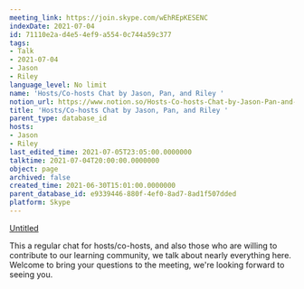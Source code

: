 ```yaml
---
meeting_link: https://join.skype.com/wEhREpKESENC
indexDate: 2021-07-04
id: 71110e2a-d4e5-4ef9-a554-0c744a59c377
tags:
- Talk
- 2021-07-04
- Jason
- Riley
language_level: No limit
name: 'Hosts/Co-hosts Chat by Jason, Pan, and Riley '
notion_url: https://www.notion.so/Hosts-Co-hosts-Chat-by-Jason-Pan-and-Riley-71110e2ad4e54ef9a5540c744a59c377
title: 'Hosts/Co-hosts Chat by Jason, Pan, and Riley '
parent_type: database_id
hosts:
- Jason
- Riley
last_edited_time: 2021-07-05T23:05:00.0000000
talktime: 2021-07-04T20:00:00.0000000
object: page
archived: false
created_time: 2021-06-30T15:01:00.0000000
parent_database_id: e9339446-880f-4ef0-8ad7-8ad1f507dded
platform: Skype
---
```




[Untitled](https://www.notion.so/d637a27eb33f44cbb92a56c3359cc567)   

This a regular chat for hosts/co-hosts, and also those who are willing to contribute to our learning community, we talk about nearly everything here. Welcome to bring your questions to the meeting, we're looking forward to seeing you.


